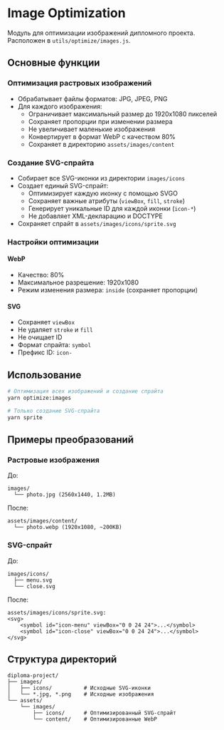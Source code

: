 # Image Optimization

Модуль для оптимизации изображений дипломного проекта. Расположен в `utils/optimize/images.js`.

## Основные функции

### Оптимизация растровых изображений
- Обрабатывает файлы форматов: JPG, JPEG, PNG
- Для каждого изображения:
  - Ограничивает максимальный размер до 1920x1080 пикселей
  - Сохраняет пропорции при изменении размера
  - Не увеличивает маленькие изображения
  - Конвертирует в формат WebP с качеством 80%
  - Сохраняет в директорию `assets/images/content`

### Создание SVG-спрайта
- Собирает все SVG-иконки из директории `images/icons`
- Создает единый SVG-спрайт:
  - Оптимизирует каждую иконку с помощью SVGO
  - Сохраняет важные атрибуты (`viewBox`, `fill`, `stroke`)
  - Генерирует уникальные ID для каждой иконки (`icon-*`)
  - Не добавляет XML-декларацию и DOCTYPE
- Сохраняет спрайт в `assets/images/icons/sprite.svg`

### Настройки оптимизации
#### WebP
- Качество: 80%
- Максимальное разрешение: 1920x1080
- Режим изменения размера: `inside` (сохраняет пропорции)

#### SVG
- Сохраняет `viewBox`
- Не удаляет `stroke` и `fill`
- Не очищает ID
- Формат спрайта: `symbol`
- Префикс ID: `icon-`

## Использование

```bash
# Оптимизация всех изображений и создание спрайта
yarn optimize:images

# Только создание SVG-спрайта
yarn sprite
```

## Примеры преобразований

### Растровые изображения
До:
```
images/
  └── photo.jpg (2560x1440, 1.2MB)
```
После:
```
assets/images/content/
  └── photo.webp (1920x1080, ~200KB)
```

### SVG-спрайт
До:
```
images/icons/
  ├── menu.svg
  └── close.svg
```
После:
```
assets/images/icons/sprite.svg:
<svg>
    <symbol id="icon-menu" viewBox="0 0 24 24">...</symbol>
    <symbol id="icon-close" viewBox="0 0 24 24">...</symbol>
</svg>
```

## Структура директорий
```
diploma-project/
├── images/
│   ├── icons/          # Исходные SVG-иконки
│   └── *.jpg, *.png    # Исходные изображения
└── assets/
    └── images/
        ├── icons/      # Оптимизированный SVG-спрайт
        └── content/    # Оптимизированные WebP
``` 